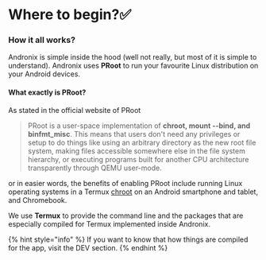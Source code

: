 # Where to begin?✅

### How it all works?

Andronix is simple inside the hood \(well not really, but most of it is simple to understand\). Andronix uses **PRoot** to run your favourite Linux distribution on your Android devices.

#### What exactly is PRoot?

As stated in the official website of PRoot

> PRoot is a user-space implementation of **chroot, mount --bind, and binfmt\_misc**. This means that users don't need any privileges or setup to do things like using an arbitrary directory as the new root file system, making files accessible somewhere else in the file system hierarchy, or executing programs built for another CPU architecture transparently through QEMU user-mode.

or in easier words, the benefits of enabling PRoot include running Linux operating systems in a Termux [chroot](https://en.m.wikipedia.org/wiki/Chroot) on an Android smartphone and tablet, and Chromebook.

We use **Termux** to provide the command line and the packages that are especially compiled for Termux implemented inside Andronix.

{% hint style="info" %}
If you want to know that how things are compiled for the app, visit the DEV section.
{% endhint %}

